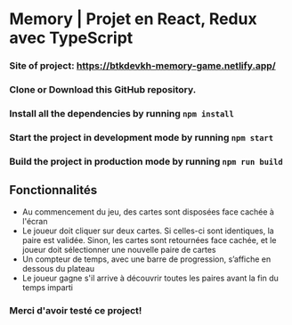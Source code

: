 # Memory | Projet en React, Redux avec TypeScript

### Site of project: https://btkdevkh-memory-game.netlify.app/

### Clone or Download this GitHub repository.

### Install all the dependencies by running `npm install`
### Start the project in development mode by running `npm start`
### Build the project in production mode by running `npm run build`

## Fonctionnalités
  - Au commencement du jeu, des cartes sont disposées face cachée à l'écran
  - Le joueur doit cliquer sur deux cartes. Si celles-ci sont identiques, la paire est validée. Sinon, les cartes sont retournées face cachée, et le joueur doit sélectionner une nouvelle paire de cartes
  - Un compteur de temps, avec une barre de progression, s’affiche en dessous du plateau
  - Le joueur gagne s'il arrive à découvrir toutes les paires avant la fin du temps imparti

### Merci d'avoir testé ce project!